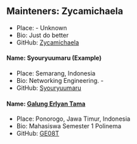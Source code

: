 ## Mainteners: Zycamichaela 
- Place: - Unknown
- Bio: Just do better
- GitHub: [Zycamichaela](https://github.com/Zycamichaela)


#### Name: Syouryuumaru (Example)

- Place: Semarang, Indonesia
- Bio: Networking Engineering. -
- GitHub: [Syouryuumaru](https://github.com/Syouryuumaru)

#### Name: [Galung Erlyan Tama](https://github.com/GE08T/)
- Place: Ponorogo, Jawa Timur, Indonesia
- Bio: Mahasiswa Semester 1 Polinema
- GitHub: [GE08T](https://github.com/GE08T/)


